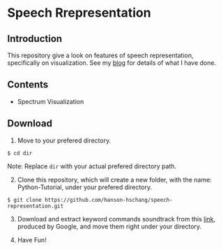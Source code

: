 # Speech Rrepresentation

## Introduction
This repository give a look on features of speech representation, specifically on visualization. See my [blog](https://medium.com/@hanson.hschang/) for details of what I have done.

## Contents
- Spectrum Visualization

## Download
1. Move to your prefered directory.
```
$ cd dir
```

Note: Replace `dir` with your actual prefered directory path.

2. Clone this repository, which will create a new folder, with the name: Python-Tutorial, under your prefered directory.
```
$ git clone https://github.com/hanson-hschang/speech-representation.git
```

3. Download and extract keyword commands soundtrack from this [link](https://urldefense.proofpoint.com/v2/url?u=http-3A__download.tensorflow.org_data_speech-5Fcommands-5Fv0.01.tar.gz&d=DwMFAw&c=OCIEmEwdEq_aNlsP4fF3gFqSN-E3mlr2t9JcDdfOZag&r=j8g-FnaUfIdsR2SvASsyVmU1VujtiL1Bhz_LGnTQ4rE&m=kGNBS1X-zPDuqyzl5GLKYRYUAByDTr4GmEkFoKGchrE&s=wOS-563eiM3PVi5luzC_EmrqMvzBM9n7oIIoMHEmQJA&e=), produced by Google, and move them right under your directory.

4. Have Fun!


